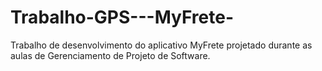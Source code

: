 # Trabalho-GPS---MyFrete-
Trabalho de desenvolvimento do aplicativo MyFrete projetado durante as aulas de Gerenciamento de Projeto de Software.
